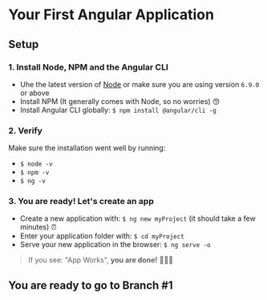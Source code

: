 # Your First Angular Application

## Setup 

### 1. Install Node, NPM and the Angular CLI

- Uhe the latest version of [Node](https://nodejs.org/en/) or make sure you are using version `6.9.0` or above
- Install NPM (It generally comes with Node, so no worries) 😙
- Install Angular CLI globally: `$ npm install @angular/cli -g`

### 2. Verify

Make sure the installation went well by running:

- `$ node -v`
- `$ npm -v`
- `$ ng -v`

### 3. You are ready! Let's create an app

- Create a new application with: `$ ng new myProject` (it should take a few minutes) ⏰
- Enter your application folder with: `$ cd myProject`
- Serve your new application in the browser: `$ ng serve -o`

> If you see: "App Works", **you are done!** 🎉🎉🎉

## You are ready to go to Branch #1